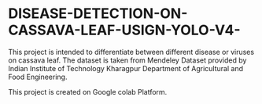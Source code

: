 # DISEASE-DETECTION-ON-CASSAVA-LEAF-USIGN-YOLO-V4-
This project is intended to differentiate between different disease or viruses on cassava leaf. The dataset is taken from Mendeley Dataset provided by Indian Institute of Technology Kharagpur Department of Agricultural and Food Engineering.

This project is created on Google colab Platform.
